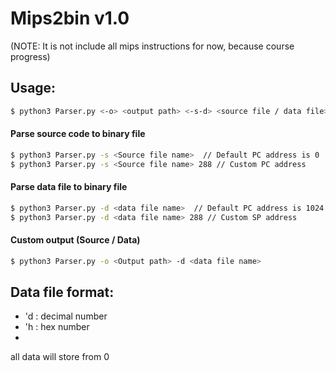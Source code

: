 # Mips2bin v1.0
(NOTE: It is not include all mips instructions for now, because course progress)

## Usage:

```sh
$ python3 Parser.py <-o> <output path> <-s-d> <source file / data file> <Base PC / SP address>
```
#### Parse source code to binary file
```sh
$ python3 Parser.py -s <Source file name>  // Default PC address is 0
$ python3 Parser.py -s <Source file name> 288 // Custom PC address
```

#### Parse data file to binary file
```sh
$ python3 Parser.py -d <data file name>  // Default PC address is 1024
$ python3 Parser.py -d <data file name> 288 // Custom SP address
```
#### Custom output (Source / Data)
```sh
$ python3 Parser.py -o <Output path> -d <data file name>
```

## Data file format:
  - 'd : decimal number
  - 'h : hex number
  - 
all data will store from 0

